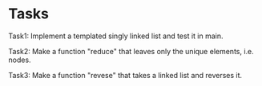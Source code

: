 # Tasks

Task1: Implement a templated singly linked list and test it in main.

Task2: Make a function "reduce" that leaves only the unique elements, i.e. nodes.

Task3: Make a function "revese" that takes a linked list and reverses it.